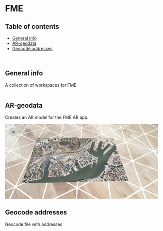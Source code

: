 # FME

## Table of contents
* [General info](#general-info)
* [AR-geodata](#AR-geodata)
* [Geocode addresses](#Geocode-addresses)

<br/>

## General info
A collection of workspaces for FME
<br/><br/>

## AR-geodata
Creates an AR model for the FME AR app.

![AR model](https://github.com/magnusnil/FME/blob/main/AR-geodata_result.jpg)
<br/>

## Geocode addresses
Geocode file with addresses
